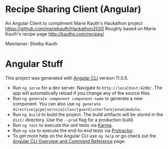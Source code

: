 # Recipe Sharing Client (Angular)

An Angular Client to compliment Marie Kauth's Hackathon project https://github.com/mariekauth/Hackathon2020
Roughly based on Marie Kauth's recipe page http://kauths.com/recipes/

Maintainer: Shelby Kauth

# Angular Stuff

This project was generated with [Angular CLI](https://github.com/angular/angular-cli) version 11.0.5.

- Run `ng serve` for a dev server. Navigate to `http://localhost:4200/`. The app will automatically reload if you change any of the source files.
- Run `ng generate component component-name` to generate a new component. You can also use `ng generate directive|pipe|service|class|guard|interface|enum|module`.
- Run `ng build` to build the project. The build artifacts will be stored in the `dist/` directory. Use the `--prod` flag for a production build.
- Run `ng test` to execute the unit tests via [Karma](https://karma-runner.github.io).
- Run `ng e2e` to execute the end-to-end tests via [Protractor](http://www.protractortest.org/).
- To get more help on the Angular CLI use `ng help` or go check out the [Angular CLI Overview and Command Reference](https://angular.io/cli) page.
